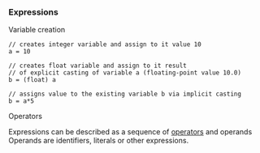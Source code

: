 ### Expressions


Variable creation

    // creates integer variable and assign to it value 10
    a = 10
    
    // creates float variable and assign to it result
    // of explicit casting of variable a (floating-point value 10.0)  
    b = (float) a 
    
    // assigns value to the existing variable b via implicit casting
    b = a*5

Operators

Expressions can be described as a sequence of [operators][1] and operands
Operands are identifiers, literals or other expressions. 

[1]: Operators.md